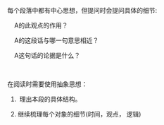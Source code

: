每个段落中都有中心思想，但提问时会提问具体的细节:

    A的此观点的作用？

    A的这段话与哪一句意思相近？

    A这句话的论据是什么？

  

在阅读时需要使用抽象思想：

1.  理出本段的具体结构。

2. 继续梳理每个对象的细节(时间，观点， 逻辑)

    
